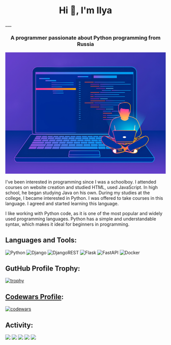 <h1 align="center">Hi 👋, I'm Ilya</h1>
___
<h3 align="center">A programmer passionate about Python programming from Russia</h3>

![Image](https://github.com/IlyaVasilevsky47/IlyaVasilevsky47/blob/main/IlyaVasilevsky47_profile.png)

I've been interested in programming since I was a schoolboy. I attended courses on website creation and studied HTML, used JavaScript. In high school, he began studying Java on his own. During my studies at the college, I became interested in Python. I was offered to take courses in this language. I agreed and started learning this language.   

I like working with Python code, as it is one of the most popular and widely used programming languages. Python has a simple and understandable syntax, which makes it ideal for beginners in programming.

## Languages and Tools:
![Python](https://img.shields.io/badge/python-3670A0?style=for-the-badge&logo=python&logoColor=ffdd54)
![Django](https://img.shields.io/badge/django-%23092E20.svg?style=for-the-badge&logo=django&logoColor=white)
![DjangoREST](https://img.shields.io/badge/DJANGO-REST-ff1709?style=for-the-badge&logo=django&logoColor=white&color=ff1709&labelColor=gray)
![Flask](https://img.shields.io/badge/flask-%23000.svg?style=for-the-badge&logo=flask&logoColor=white)
![FastAPI](https://img.shields.io/badge/FastAPI-005571?style=for-the-badge&logo=fastapi)
![Docker](https://img.shields.io/badge/docker-%230db7ed.svg?style=for-the-badge&logo=docker&logoColor=white)

## GutHub Profile Trophy:
[![trophy](https://github-profile-trophy.vercel.app/?username=IlyaVasilevsky47&theme=gruvbox)](https://github.com/IlyaVasilevsky47/github-profile-trophy)

## [Codewars Profile](https://www.codewars.com/users/IlyaVasilevsky47): 
[![codewars](https://www.codewars.com/users/IlyaVasilevsky47/badges/large)](https://www.codewars.com/users/IlyaVasilevsky47) 

## Activity:
![](https://github-profile-summary-cards.vercel.app/api/cards/profile-details?username=IlyaVasilevsky47&theme=solarized_dark)
![](https://github-profile-summary-cards.vercel.app/api/cards/most-commit-language?username=IlyaVasilevsky47&theme=solarized_dark)
![](https://github-profile-summary-cards.vercel.app/api/cards/repos-per-language?username=IlyaVasilevsky47&theme=solarized_dark)
![](https://github-profile-summary-cards.vercel.app/api/cards/stats?username=IlyaVasilevsky47&theme=solarized_dark)
![](https://github-profile-summary-cards.vercel.app/api/cards/productive-time?username=IlyaVasilevsky47&theme=solarized_dark)
